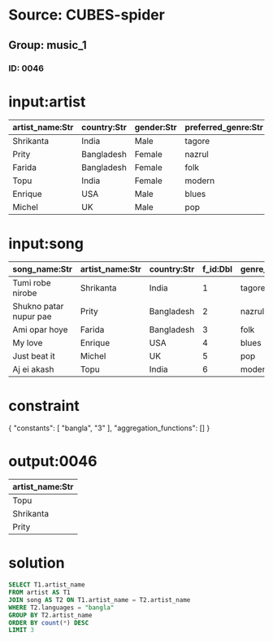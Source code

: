 # Source: CUBES-spider
## Group: music_1
### ID: 0046

# input:artist

| artist_name:Str | country:Str | gender:Str | preferred_genre:Str |
|---|---|---|---|
| Shrikanta | India | Male | tagore |
| Prity | Bangladesh | Female | nazrul |
| Farida | Bangladesh | Female | folk |
| Topu | India | Female | modern |
| Enrique | USA | Male | blues |
| Michel | UK | Male | pop |

# input:song

| song_name:Str | artist_name:Str | country:Str | f_id:Dbl | genre_is:Str | rating:Dbl | languages:Str | releasedate:Date | resolution:Dbl |
|---|---|---|---|---|---|---|---|---|
| Tumi robe nirobe | Shrikanta | India | 1 | tagore | 8 | bangla | 2011-08-28 | 1080 |
| Shukno patar nupur pae | Prity | Bangladesh | 2 | nazrul | 5 | bangla | 1997-09-21 | 512 |
| Ami opar hoye | Farida | Bangladesh | 3 | folk | 7 | bangla | 2001-04-07 | 320 |
| My love | Enrique | USA | 4 | blues | 6 | english | 2007-01-24 | 1080 |
| Just beat it | Michel | UK | 5 | pop | 8 | english | 2002-03-17 | 720 |
| Aj ei akash | Topu | India | 6 | modern | 10 | bangla | 2004-03-27 | 320 |

# constraint

{
  "constants": [
    "bangla",
    "3"
  ],
  "aggregation_functions": []
}

# output:0046

| artist_name:Str |
|---|
| Topu |
| Shrikanta |
| Prity |

# solution

```sql
SELECT T1.artist_name
FROM artist AS T1
JOIN song AS T2 ON T1.artist_name = T2.artist_name
WHERE T2.languages = "bangla"
GROUP BY T2.artist_name
ORDER BY count(*) DESC
LIMIT 3
```
